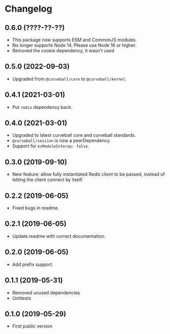 Changelog
=========

0.6.0 (????-??-??)
------------------

* This package now supports ESM and CommonJS modules.
* No longer supports Node 14. Please use Node 16 or higher.
* Removed the cookie dependency, it wasn't used


0.5.0 (2022-09-03)
------------------

* Upgraded from `@curveball/core` to `@curveball/kernel`.


0.4.1 (2021-03-01)
------------------

* Put `redis` dependency back.


0.4.0 (2021-03-01)
------------------

* Upgraded to latest curveball core and curveball standards.
* `@curveball/session` is now a peerDependency.
* Support for `esModuleInterop: false`.


0.3.0 (2019-09-10)
------------------

* New feature: allow fully instantiated Redis client to be passed, instead of
  letting the client connect by itself.


0.2.2 (2019-06-05)
------------------

* Fixed bugs in readme.


0.2.1 (2019-06-05)
------------------

* Update readme with correct documentation.


0.2.0 (2019-06-05)
------------------

* Add prefix support.


0.1.1 (2019-05-31)
------------------

* Removed unused dependencies
* Unittests


0.1.0 (2019-05-29)
------------------

* First public version
